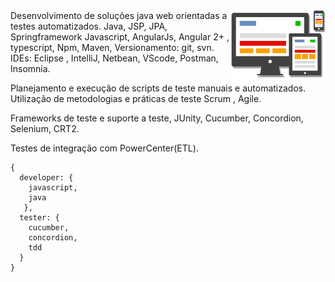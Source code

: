 <img src="img/responsive-logo.png" width="30%" align="right"/>
Desenvolvimento de soluções java web orientadas a testes automatizados.
Java, JSP, JPA, Springframework
Javascript, AngularJs, Angular 2+ , typescript,
Npm, Maven, 
Versionamento: git, svn.
IDEs: Eclipse , IntelliJ, Netbean, VScode, Postman, Insomnia.

Planejamento e execução de scripts de teste manuais e automatizados.
Utilização de metodologias e práticas de teste Scrum , Agile.

Frameworks de teste e suporte a teste, JUnity, Cucumber, Concordion, Selenium, CRT2.

Testes de integração com PowerCenter(ETL). 

```
{
  developer: {
    javascript,
    java
   },
  tester: {
    cucumber,
    concordion,
    tdd
  }
}
```


